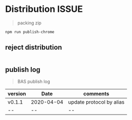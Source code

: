 # Distribution ISSUE

> packing zip 
```bash
npm run publish-chrome
```

## reject distribution
> 

``` bash


```

## publish log 
> BAS publish log 

|  version  |  Date  |  comments  |
|  --  |  --  |  --  |
| v0.1.1 | 2020-04-04  |  update protocol by alias |
|  -- |  --  | -- |